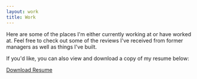 ```yaml
---
layout: work
title: Work
---
```

Here are some of the places I'm either currently working at or have worked at. Feel free to check out some of the reviews I've received from former managers as well as things I've built.

If you'd like, you can also view and download a copy of my resume below:
<div>
<a class="button" href="https://www.dropbox.com/s/qhemr9day74o6iv/John%20Long%20Resume.pdf?dl=0"><i class="fas fa-file-alt"></i> Download Resume</a>
</div>
